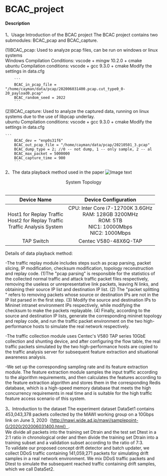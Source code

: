 # BCAC_project

#### Description
1、Usage Introduction of the BCAC project
   The BCAC project contains two submodules: BCAC_pcap and BCAC_capture.

(1)BCAC_pcap: Used to analyze pcap files, can be run on windows or linux systems  
	Windows Compilation Conditions: vscode + mingw 10.2.0 + cmake  
	ubuntu Compilation conditions: vscode + gcc 9.3.0 + cmake
	Modify the settings in data.cfg   

        ```
        BCAC_in_pcap_file = "/home/cayman/data/pcap/202006031400.pcap.cut_type0_0-20_payload0.pcap"
        BCAC_random_seed = 2022
        ```

(2)BCAC_capture: Used to analyze the captured data, running on linux systems due to the use of libpcap underlay.  
	ubuntu Compilation conditions: vscode + gcc 9.3.0 + cmake
	Modify the settings in data.cfg  

	```
        BCAC_dev = "enp0s31f6"
        BCAC_out_pcap_file = "/home/cayman/data/pcap/20210501_3.pcap"
        BCAC_dump_type = 2; //0 -- not dump, 1 -- only sample, 2 -- al
        BCAC_max_packet = 5000000
        BCAC_capture_time = 900
        ```

2、The data playback method used in the paper
![Image text](/images/system.png)  
<center>System Topology</center>  
<br>

Device Name	| Device Configuration
:---: | :---:
Host1 for Replay Traffic<br>Host2 for Replay Traffic<br>Traffic Analysis System | CPU: Inter Core i7-12700K 3.6GHz<br>RAM: 128GB 3200MHz<br>ROM: 5TB<br>NIC1: 10000Mbps<br>NIC2: 1000Mbps
TAP Switch | Centec V580-48X6Q-TAP

Details of data playback method:

-The traffic replay module includes steps such as pcap parsing, packet slicing, IP modification, checksum modification, topology reconstruction and replay code. (1)The "pcap parsing" is responsible for the statistics of the collected normal traffic and attack traffic packet files respectively, removing the useless or unrepresentative link packets, leaving N links, and obtaining their source IP list and destination IP list. (2) The "packet splitting " refers to removing packets whose source or destination IPs are not in the IP list parsed in the first step. (3) Modify the source and destination IPs to Mininet intranet environment IPs respectively, while modifying the checksum to make the packets replayable. (4) Finally, according to the source and destination IP lists, generate the corresponding mininet topology and replay code, and run the traffic packet environment on the two high-performance hosts to simulate the real network respectively.

-The traffic collection module uses Centec's V580 TAP series 10GbE collection and shunting device, and after configuring the flow table, the real traffic packets simulated by the two high-performance hosts are copied to the traffic analysis server for subsequent feature extraction and situational awareness analysis.

-We set up the corresponding sampling rate and its feature extraction module. The feature extraction module samples the input traffic according to the algorithm requirements, and then calculates the features according to the feature extraction algorithm and stores them in the corresponding Redis database, which is a high-speed memory database that meets the high concurrency requirements in real time and is suitable for the high traffic feature access scenario of this system.


3、Introduction to the dataset
  The experiment dataset DataSet1 contains 453,043,378 packets collected by the MAWI working group on a 10Gbps link on June 3, 2020（http://mawi.wide.ad.jp/mawi/samplepoint-G/2020/202006031400.html）.  
  We divide all packets into the training set Dtrain and the test set Dtest in a 2:1 ratio in chronological order and then divide the training set Dtrain into a training subset and a validation subset according to the ratio of 7:3.  
  To validate our proposed concept drift detector and batch updater, we collect DDoS traffic containing 141,059,271 
packets for simulating drift samples in a real network environment. We mix DDoS traffic packets and Dtest to simulate the subsequent reached traffic containing drift samples, which we call DataSet2. 
